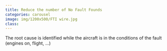 ```yaml
---
title: Reduce the number of No Fault Founds
categories: carousel
image: img/1200x500/FTI wire.jpg
class: 
---
```

The root cause is identified while the aircraft is in the conditions of the fault (engines on, flight, ...)
